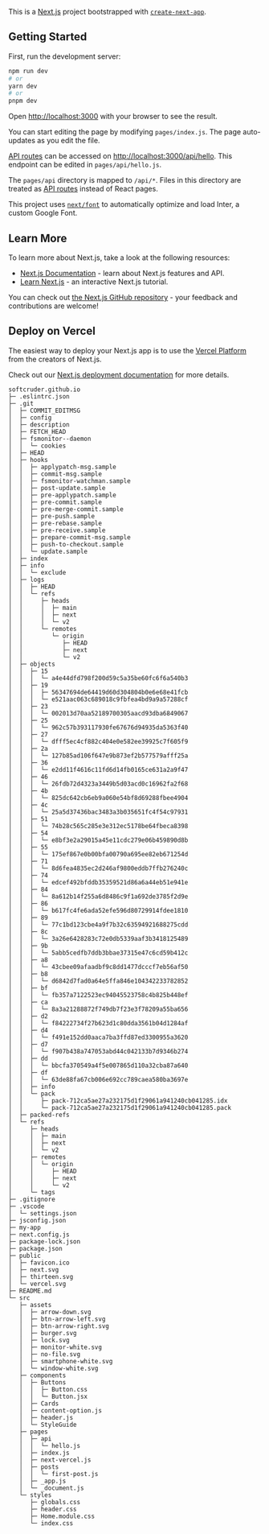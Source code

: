 This is a [Next.js](https://nextjs.org/) project bootstrapped with [`create-next-app`](https://github.com/vercel/next.js/tree/canary/packages/create-next-app).

## Getting Started

First, run the development server:

```bash
npm run dev
# or
yarn dev
# or
pnpm dev
```

Open [http://localhost:3000](http://localhost:3000) with your browser to see the result.

You can start editing the page by modifying `pages/index.js`. The page auto-updates as you edit the file.

[API routes](https://nextjs.org/docs/api-routes/introduction) can be accessed on [http://localhost:3000/api/hello](http://localhost:3000/api/hello). This endpoint can be edited in `pages/api/hello.js`.

The `pages/api` directory is mapped to `/api/*`. Files in this directory are treated as [API routes](https://nextjs.org/docs/api-routes/introduction) instead of React pages.

This project uses [`next/font`](https://nextjs.org/docs/basic-features/font-optimization) to automatically optimize and load Inter, a custom Google Font.

## Learn More

To learn more about Next.js, take a look at the following resources:

- [Next.js Documentation](https://nextjs.org/docs) - learn about Next.js features and API.
- [Learn Next.js](https://nextjs.org/learn) - an interactive Next.js tutorial.

You can check out [the Next.js GitHub repository](https://github.com/vercel/next.js/) - your feedback and contributions are welcome!

## Deploy on Vercel

The easiest way to deploy your Next.js app is to use the [Vercel Platform](https://vercel.com/new?utm_medium=default-template&filter=next.js&utm_source=create-next-app&utm_campaign=create-next-app-readme) from the creators of Next.js.

Check out our [Next.js deployment documentation](https://nextjs.org/docs/deployment) for more details.

```
softcruder.github.io
├─ .eslintrc.json
├─ .git
│  ├─ COMMIT_EDITMSG
│  ├─ config
│  ├─ description
│  ├─ FETCH_HEAD
│  ├─ fsmonitor--daemon
│  │  └─ cookies
│  ├─ HEAD
│  ├─ hooks
│  │  ├─ applypatch-msg.sample
│  │  ├─ commit-msg.sample
│  │  ├─ fsmonitor-watchman.sample
│  │  ├─ post-update.sample
│  │  ├─ pre-applypatch.sample
│  │  ├─ pre-commit.sample
│  │  ├─ pre-merge-commit.sample
│  │  ├─ pre-push.sample
│  │  ├─ pre-rebase.sample
│  │  ├─ pre-receive.sample
│  │  ├─ prepare-commit-msg.sample
│  │  ├─ push-to-checkout.sample
│  │  └─ update.sample
│  ├─ index
│  ├─ info
│  │  └─ exclude
│  ├─ logs
│  │  ├─ HEAD
│  │  └─ refs
│  │     ├─ heads
│  │     │  ├─ main
│  │     │  ├─ next
│  │     │  └─ v2
│  │     └─ remotes
│  │        └─ origin
│  │           ├─ HEAD
│  │           ├─ next
│  │           └─ v2
│  ├─ objects
│  │  ├─ 15
│  │  │  └─ a4e44dfd798f200d59c5a35be60fc6f6a540b3
│  │  ├─ 19
│  │  │  ├─ 56347694de64419d60d304804b0e6e68e41fcb
│  │  │  └─ e521aac063c689018c9fbfea4bd9a9a57288cf
│  │  ├─ 23
│  │  │  └─ 002013d70aa52189700305aacd93dba6849067
│  │  ├─ 25
│  │  │  └─ 962c57b393117930fe67676d94935da5363f40
│  │  ├─ 27
│  │  │  └─ dfff5ec4cf882c404e0e582ee39925c7f605f9
│  │  ├─ 2a
│  │  │  └─ 127b85ad106f647e9b873ef2b577579afff25a
│  │  ├─ 36
│  │  │  └─ e2dd11f4616c11fd6d14fb0165ce631a2a9f47
│  │  ├─ 46
│  │  │  └─ 26fdb72d4323a3449b5d03acd0c16962fa2f68
│  │  ├─ 4b
│  │  │  └─ 825dc642cb6eb9a060e54bf8d69288fbee4904
│  │  ├─ 4c
│  │  │  └─ 25a5d37436bac3483a3b035651fc4f54c97931
│  │  ├─ 51
│  │  │  └─ 74b28c565c285e3e312ec5178be64fbeca8398
│  │  ├─ 54
│  │  │  └─ e8bf3e2a29015a45e11cdc279e06b459890d8b
│  │  ├─ 55
│  │  │  └─ 175ef867e0b00bfa00790a695ee82eb671254d
│  │  ├─ 71
│  │  │  └─ 8d6fea4835ec2d246af9800eddb7ffb276240c
│  │  ├─ 74
│  │  │  └─ edcef492bfddb35359521d86a6a44eb51e941e
│  │  ├─ 84
│  │  │  └─ 8a612b14f255a6d8486c9f1a692de3785f2d9e
│  │  ├─ 86
│  │  │  └─ b617fc4fe6ada52efe596d80729914fdee1810
│  │  ├─ 89
│  │  │  └─ 77c1bd123cbe4a9f7b32c63594921688275cdd
│  │  ├─ 8c
│  │  │  └─ 3a26e6428283c72e0db5339aaf3b3418125489
│  │  ├─ 9b
│  │  │  └─ 5abb5cedfb7ddb3bbae37315e47c6cd59b412c
│  │  ├─ a8
│  │  │  └─ 43cbee09afaadbf9c8dd1477dcccf7eb56af50
│  │  ├─ b8
│  │  │  └─ d6842d7fad0a64e5ffa846e104342233782852
│  │  ├─ bf
│  │  │  └─ fb357a7122523ec94045523758c4b825b448ef
│  │  ├─ ca
│  │  │  └─ 8a3a21288872f749db7f23e3f78209a55ba656
│  │  ├─ d2
│  │  │  └─ f84222734f27b623d1c80dda3561b04d1284af
│  │  ├─ d4
│  │  │  └─ f491e152dd0aaca7ba3ffd87ed3300955a3620
│  │  ├─ d7
│  │  │  └─ f907b438a747053abd44c042133b7d9346b274
│  │  ├─ dd
│  │  │  └─ bbcfa370549a4f5e007865d110a32cba87a640
│  │  ├─ df
│  │  │  └─ 63de88fa67cb006e692cc789caea580ba3697e
│  │  ├─ info
│  │  └─ pack
│  │     ├─ pack-712ca5ae27a232175d1f29061a941240cb041285.idx
│  │     └─ pack-712ca5ae27a232175d1f29061a941240cb041285.pack
│  ├─ packed-refs
│  └─ refs
│     ├─ heads
│     │  ├─ main
│     │  ├─ next
│     │  └─ v2
│     ├─ remotes
│     │  └─ origin
│     │     ├─ HEAD
│     │     ├─ next
│     │     └─ v2
│     └─ tags
├─ .gitignore
├─ .vscode
│  └─ settings.json
├─ jsconfig.json
├─ my-app
├─ next.config.js
├─ package-lock.json
├─ package.json
├─ public
│  ├─ favicon.ico
│  ├─ next.svg
│  ├─ thirteen.svg
│  └─ vercel.svg
├─ README.md
└─ src
   ├─ assets
   │  ├─ arrow-down.svg
   │  ├─ btn-arrow-left.svg
   │  ├─ btn-arrow-right.svg
   │  ├─ burger.svg
   │  ├─ lock.svg
   │  ├─ monitor-white.svg
   │  ├─ no-file.svg
   │  ├─ smartphone-white.svg
   │  └─ window-white.svg
   ├─ components
   │  ├─ Buttons
   │  │  ├─ Button.css
   │  │  └─ Button.jsx
   │  ├─ Cards
   │  ├─ content-option.js
   │  ├─ header.js
   │  └─ StyleGuide
   ├─ pages
   │  ├─ api
   │  │  └─ hello.js
   │  ├─ index.js
   │  ├─ next-vercel.js
   │  ├─ posts
   │  │  └─ first-post.js
   │  ├─ _app.js
   │  └─ _document.js
   └─ styles
      ├─ globals.css
      ├─ header.css
      ├─ Home.module.css
      └─ index.css

```